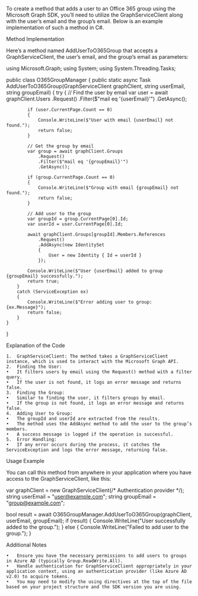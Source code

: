 To create a method that adds a user to an Office 365 group using the Microsoft Graph SDK, you’ll need to utilize the GraphServiceClient along with the user’s email and the group’s email. Below is an example implementation of such a method in C#.

Method Implementation

Here’s a method named AddUserToO365Group that accepts a GraphServiceClient, the user’s email, and the group’s email as parameters:

using Microsoft.Graph;
using System;
using System.Threading.Tasks;

public class O365GroupManager
{
    public static async Task<bool> AddUserToO365Group(GraphServiceClient graphClient, string userEmail, string groupEmail)
    {
        try
        {
            // Find the user by email
            var user = await graphClient.Users
                .Request()
                .Filter($"mail eq '{userEmail}'")
                .GetAsync();

            if (user.CurrentPage.Count == 0)
            {
                Console.WriteLine($"User with email {userEmail} not found.");
                return false;
            }

            // Get the group by email
            var group = await graphClient.Groups
                .Request()
                .Filter($"mail eq '{groupEmail}'")
                .GetAsync();

            if (group.CurrentPage.Count == 0)
            {
                Console.WriteLine($"Group with email {groupEmail} not found.");
                return false;
            }

            // Add user to the group
            var groupId = group.CurrentPage[0].Id;
            var userId = user.CurrentPage[0].Id;

            await graphClient.Groups[groupId].Members.References
                .Request()
                .AddAsync(new IdentitySet
                {
                    User = new Identity { Id = userId }
                });

            Console.WriteLine($"User {userEmail} added to group {groupEmail} successfully.");
            return true;
        }
        catch (ServiceException ex)
        {
            Console.WriteLine($"Error adding user to group: {ex.Message}");
            return false;
        }
    }
}

Explanation of the Code

	1.	GraphServiceClient: The method takes a GraphServiceClient instance, which is used to interact with the Microsoft Graph API.
	2.	Finding the User:
	•	It filters users by email using the Request() method with a filter query.
	•	If the user is not found, it logs an error message and returns false.
	3.	Finding the Group:
	•	Similar to finding the user, it filters groups by email.
	•	If the group is not found, it logs an error message and returns false.
	4.	Adding User to Group:
	•	The groupId and userId are extracted from the results.
	•	The method uses the AddAsync method to add the user to the group’s members.
	•	A success message is logged if the operation is successful.
	5.	Error Handling:
	•	If any error occurs during the process, it catches the ServiceException and logs the error message, returning false.

Usage Example

You can call this method from anywhere in your application where you have access to the GraphServiceClient, like this:

var graphClient = new GraphServiceClient(/* Authentication provider */);
string userEmail = "user@example.com";
string groupEmail = "group@example.com";

bool result = await O365GroupManager.AddUserToO365Group(graphClient, userEmail, groupEmail);
if (result)
{
    Console.WriteLine("User successfully added to the group.");
}
else
{
    Console.WriteLine("Failed to add user to the group.");
}

Additional Notes

	•	Ensure you have the necessary permissions to add users to groups in Azure AD (typically Group.ReadWrite.All).
	•	Handle authentication for GraphServiceClient appropriately in your application context, using an authentication provider (like Azure AD v2.0) to acquire tokens.
	•	You may need to modify the using directives at the top of the file based on your project structure and the SDK version you are using.
